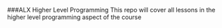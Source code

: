 ###ALX Higher Level Programming
This repo will cover all lessons in the higher level programming aspect of the course
